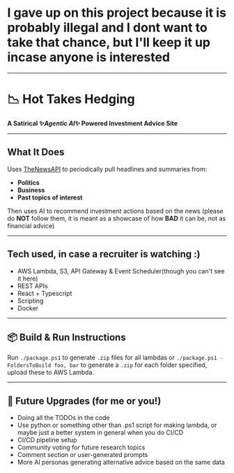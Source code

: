 # I gave up on this project because it is probably illegal and I dont want to take that chance, but I'll keep it up incase anyone is interested
---

# 📉 Hot Takes Hedging

**A Satirical ✨*Agentic AI*✨ Powered Investment Advice Site**

---

## What It Does

Uses [TheNewsAPI](https://www.thenewsapi.com/) to periodically pull headlines and summaries from:

* **Politics**
* **Business**
* **Past topics of interest**

Then uses AI to recommend investment actions based on the news (please do **NOT** follow them, it is meant as a showcase of how **BAD** it can be, not as financial advice)

---


## Tech used, in case a recruiter is watching :)

* AWS Lambda, S3, API Gateway & Event Scheduler(though you can't see it here)
* REST APIs
* React + Typescript
* Scripting
* Docker

---

## 📦 Build & Run Instructions

Run `./package.ps1` to generate `.zip` files for all lambdas or `./package.ps1 -FoldersToBuild foo, bar` to generate a `.zip` for each folder specified, upload these to AWS Lambda.

---

## 🚧 Future Upgrades (for me or you!)
* Doing all the TODOs in the code 
*  Use python or something other than .ps1 script for making lambda, or maybe just a better system in general when you do CI/CD
*  CI/CD pipeline setup
*  Community voting for future research topics
*  Comment section or user-generated prompts
*  More AI personas generating alternative advice based on the same data
